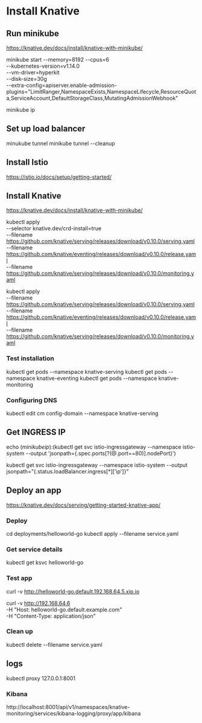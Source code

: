 # Install Knative

## Run minikube

https://knative.dev/docs/install/knative-with-minikube/

minikube start --memory=8192 --cpus=6 \
  --kubernetes-version=v1.14.0 \
  --vm-driver=hyperkit \
  --disk-size=30g \
  --extra-config=apiserver.enable-admission-plugins="LimitRanger,NamespaceExists,NamespaceLifecycle,ResourceQuota,ServiceAccount,DefaultStorageClass,MutatingAdmissionWebhook"

minikube ip 

## Set up load balancer

minukube tunnel
minikube tunnel --cleanup

## Install Istio

https://istio.io/docs/setup/getting-started/

## Install Knative

https://knative.dev/docs/install/knative-with-minikube/

kubectl apply \
   --selector knative.dev/crd-install=true \
   --filename https://github.com/knative/serving/releases/download/v0.10.0/serving.yaml \
   --filename https://github.com/knative/eventing/releases/download/v0.10.0/release.yaml \
   --filename https://github.com/knative/serving/releases/download/v0.10.0/monitoring.yaml
   
kubectl apply \
   --filename https://github.com/knative/serving/releases/download/v0.10.0/serving.yaml \
   --filename https://github.com/knative/eventing/releases/download/v0.10.0/release.yaml \
   --filename https://github.com/knative/serving/releases/download/v0.10.0/monitoring.yaml
   
### Test installation

kubectl get pods --namespace knative-serving
kubectl get pods --namespace knative-eventing
kubectl get pods --namespace knative-monitoring

### Configuring DNS

kubectl edit cm config-domain --namespace knative-serving

## Get INGRESS IP

echo $(minikube ip):$(kubectl get svc istio-ingressgateway --namespace istio-system --output 'jsonpath={.spec.ports[?(@.port==80)].nodePort}')

kubectl get svc istio-ingressgateway --namespace istio-system --output jsonpath="{.status.loadBalancer.ingress[*]['ip']}"

## Deploy an app

https://knative.dev/docs/serving/getting-started-knative-app/

### Deploy
cd deployments/helloworld-go
kubectl apply --filename service.yaml

### Get service details
kubectl get ksvc helloworld-go

### Test app

curl -v http://helloworld-go.default.192.168.64.5.xip.io

curl -v http://192.168.64.6 \
-H "Host: helloworld-go.default.example.com" \
-H "Content-Type: application/json"

### Clean up
kubectl delete --filename service.yaml

## logs

kubectl proxy
127.0.0.1:8001

### Kibana
http://localhost:8001/api/v1/namespaces/knative-monitoring/services/kibana-logging/proxy/app/kibana
